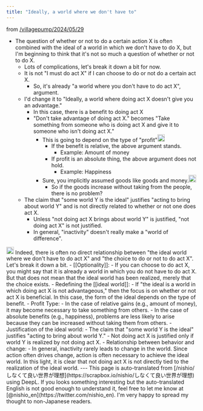 ```yaml
---
title: "Ideally, a world where we don't have to"
---
```


from [/villagepump/2024/05/29](https://scrapbox.io/villagepump/2024/05/29)
- The question of whether or not to do a certain action X is often combined with the ideal of a world in which we don't have to do X, but I'm beginning to think that it's not so much a question of whether or not to do X.
    - Lots of complications, let's break it down a bit for now.
    - It is not "I must do act X" if I can choose to do or not do a certain act X.
        - So, it's already "a world where you don't have to do act X", argument.
    - I'd change it to "Ideally, a world where doing act X doesn't give you an advantage."
        - In this case, there is a benefit to doing act X
        - "Don't take advantage of doing act X." becomes "Take something from someone who is doing act X and give it to someone who isn't doing act X."
            - This is going to depend on the type of "profit"<img src='https://scrapbox.io/api/pages/villagepump/blu3mo/icon' alt='/villagepump/blu3mo.icon' height="19.5"/>
                - If the benefit is relative, the above argument stands.
                    - Example: Amount of money
                - If profit is an absolute thing, the above argument does not hold.
                    - Example: Happiness
            - Sure, you implicitly assumed goods like goods and money.<img src='https://scrapbox.io/api/pages/villagepump/nishio/icon' alt='/villagepump/nishio.icon' height="19.5"/>
                - So if the goods increase without taking from the people, there is no problem?
    - The claim that "some world Y is the ideal" justifies "acting to bring about world Y" and is not directly related to whether or not one does act X.
        - Unless "not doing act X brings about world Y" is justified, "not doing act X" is not justified.
        - In general, "inactivity" doesn't really make a "world of difference".

<img src='https://scrapbox.io/api/pages/nishio-en/gpt/icon' alt='gpt.icon' height="19.5"/>
Indeed, there is often no direct relationship between "the ideal world where we don't have to do act X" and "the choice to do or not to do act X". Let's break it down a bit.
- [[Optionality]]:
    - If you can choose to do act X, you might say that it is already a world in which you do not have to do act X. But that does not mean that the ideal world has been realized, merely that the choice exists.
- Redefining the [[ideal world]]:
    - If "the ideal is a world in which doing act X is not advantageous," then the focus is on whether or not act X is beneficial. In this case, the form of the ideal depends on the type of benefit.
- Profit Type:
    - In the case of relative gains (e.g., amount of money), it may become necessary to take something from others.
    - In the case of absolute benefits (e.g., happiness), problems are less likely to arise because they can be increased without taking them from others.
- Justification of the ideal world:
    - The claim that "some world Y is the ideal" justifies "acting to bring about world Y."
    - Not doing act X is justified only if world Y is realized by not doing act X.
- Relationship between behavior and change:
    - In general, inactivity rarely leads to change in the world. Since action often drives change, action is often necessary to achieve the ideal world.
In this light, it is clear that not doing act X is not directly tied to the realization of the ideal world.
---
This page is auto-translated from [/nishio/しなくて良い世界が理想](https://scrapbox.io/nishio/しなくて良い世界が理想) using DeepL. If you looks something interesting but the auto-translated English is not good enough to understand it, feel free to let me know at [@nishio_en](https://twitter.com/nishio_en). I'm very happy to spread my thought to non-Japanese readers.